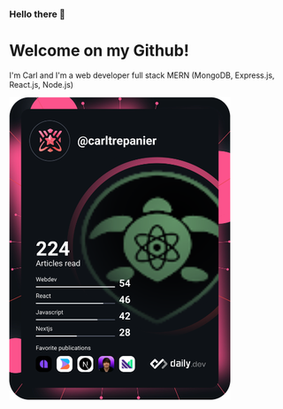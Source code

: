 ### Hello there 👋
<h1>Welcome on my Github!</h1>
<p>I'm Carl and I'm a web developer full stack MERN (MongoDB, Express.js, React.js, Node.js)</p>

<a href="https://app.daily.dev/carltrepanier"><img src="https://github.com/At0micTurtle/At0micTurtle/blob/main/devcard.svg" width="400" alt="Carl Trepanier's Dev Card"/></a>

<!--
**At0micTurtle/At0micTurtle** is a ✨ _special_ ✨ repository because its `README.md` (this file) appears on your GitHub profile.

Here are some ideas to get you started:

- 🔭 I’m currently working on ...
- 🌱 I’m currently learning ...
- 👯 I’m looking to collaborate on ...
- 🤔 I’m looking for help with ...
- 💬 Ask me about ...
- 📫 How to reach me: ...
- 😄 Pronouns: ...
- ⚡ Fun fact: ...
-->
